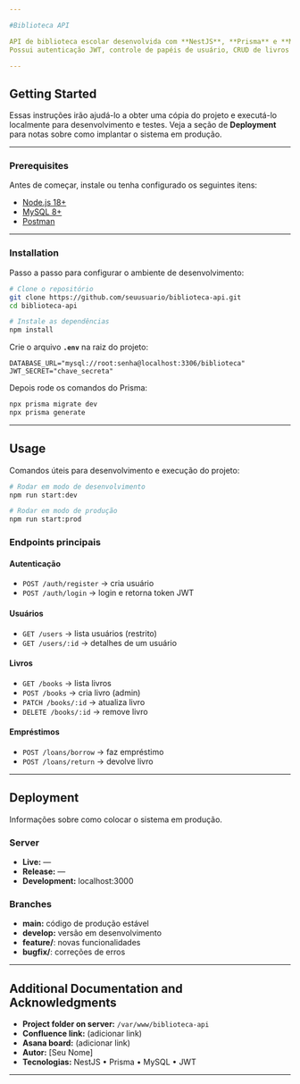 ```yaml
---

#Biblioteca API 

API de biblioteca escolar desenvolvida com **NestJS**, **Prisma** e **MySQL**.
Possui autenticação JWT, controle de papéis de usuário, CRUD de livros e fluxo de empréstimo/devolução.

---
```


## Getting Started

Essas instruções irão ajudá-lo a obter uma cópia do projeto e executá-lo localmente para desenvolvimento e testes.
Veja a seção de **Deployment** para notas sobre como implantar o sistema em produção.

---

### Prerequisites

Antes de começar, instale ou tenha configurado os seguintes itens:

* [Node.js 18+](https://nodejs.org/)
* [MySQL 8+](https://www.mysql.com/)
* [Postman](https://www.postman.com/)

---

### Installation

Passo a passo para configurar o ambiente de desenvolvimento:

```bash
# Clone o repositório
git clone https://github.com/seuusuario/biblioteca-api.git
cd biblioteca-api

# Instale as dependências
npm install
```

Crie o arquivo **`.env`** na raiz do projeto:

```env
DATABASE_URL="mysql://root:senha@localhost:3306/biblioteca"
JWT_SECRET="chave_secreta"
```

Depois rode os comandos do Prisma:

```bash
npx prisma migrate dev
npx prisma generate
```

---

## Usage

Comandos úteis para desenvolvimento e execução do projeto:

```bash
# Rodar em modo de desenvolvimento
npm run start:dev

# Rodar em modo de produção
npm run start:prod
```

### Endpoints principais

#### Autenticação

* `POST /auth/register` → cria usuário
* `POST /auth/login` → login e retorna token JWT

#### Usuários

* `GET /users` → lista usuários (restrito)
* `GET /users/:id` → detalhes de um usuário

#### Livros

* `GET /books` → lista livros
* `POST /books` → cria livro (admin)
* `PATCH /books/:id` → atualiza livro
* `DELETE /books/:id` → remove livro

#### Empréstimos

* `POST /loans/borrow` → faz empréstimo
* `POST /loans/return` → devolve livro

---

## Deployment

Informações sobre como colocar o sistema em produção.

### Server

* **Live:** —
* **Release:** —
* **Development:** localhost:3000

### Branches

* **main:** código de produção estável
* **develop:** versão em desenvolvimento
* **feature/**: novas funcionalidades
* **bugfix/**: correções de erros

---

## Additional Documentation and Acknowledgments

* **Project folder on server:** `/var/www/biblioteca-api`
* **Confluence link:** (adicionar link)
* **Asana board:** (adicionar link)
* **Autor:** [Seu Nome]
* **Tecnologias:** NestJS • Prisma • MySQL • JWT

---

